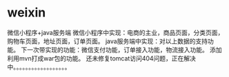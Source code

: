 # weixin
微信小程序+java服务端
微信小程序中实现：电商的主业，商品页面，分类页面，购物车页面，地址页面，订单页面。
java服务端中实现：对以上数据的支持功能。
下一次带实现的功能：微信支付功能，订单接入功能，物流接入功能。
添加利用mvn打成war包的功能。
还未修复tomcat访问404问题，正在解决中。。。。。。。。。。。。。。。。。。